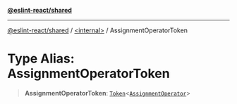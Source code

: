 [**@eslint-react/shared**](../../README.md)

***

[@eslint-react/shared](../../README.md) / [\<internal\>](../README.md) / AssignmentOperatorToken

# Type Alias: AssignmentOperatorToken

> **AssignmentOperatorToken**: [`Token`](../interfaces/Token.md)\<[`AssignmentOperator`](AssignmentOperator.md)\>
